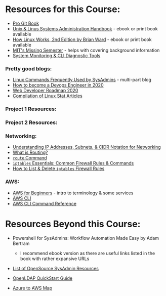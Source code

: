 # Resources for this Course:

- [Pro Git Book](https://git-scm.com/book/en/v2)
- [Unix & Linus Systems Administration Handbook](https://www.oreilly.com/library/view/unix-and-linux/9780134278308/) - ebook or print book available
- [How Linux Works, 2nd Edition by Brian Ward](https://nostarch.com/howlinuxworks2) - ebook or print book available
- [MIT's Missing Semester](https://missing.csail.mit.edu/) - helps with covering background information
- [System Monitoring & CLI Diagnostic Tools](https://docs.monadical.com/s/system-monitoring-tools)

### Pretty good blogs:

- [Linux Commands Frequently Used by SysAdmins](https://haydenjames.io/linux-commands-frequently-used-by-linux-sysadmins-part-1/) - multi-part blog
- [How to become a Devops Engineer in 2020](https://devopscube.com/become-devops-engineer/)
- [Web Developer Roadmap 2020](https://github.com/kamranahmedse/developer-roadmap)
- [Compilation of Linux Stat Articles](https://github.com/kamranahmedse/developer-roadmap)

### Project 1 Resources:

### Project 2 Resources:

### Networking:

- [Understanding IP Addresses, Subnets, & CIDR Notation for Networking](https://www.digitalocean.com/community/tutorials/understanding-ip-addresses-subnets-and-cidr-notation-for-networking)
- [What is Routing?](https://www.cloudflare.com/learning/network-layer/what-is-routing/)
- [`route` Command](https://www.ibm.com/support/knowledgecenter/ssw_aix_72/r_commands/route.html)
- [`iptables` Essentials: Common Firewall Rules & Commands](https://www.digitalocean.com/community/tutorials/iptables-essentials-common-firewall-rules-and-commands)
- [How to List & Delete `iptables` Firewall Rules](https://www.digitalocean.com/community/tutorials/how-to-list-and-delete-iptables-firewall-rules)

### AWS:

- [AWS for Beginners](https://www.cloudways.com/blog/aws-for-beginners/) - intro to terminology & some services
- [AWS CLI](https://aws.amazon.com/cli/)
- [AWS CLI Command Reference](https://docs.aws.amazon.com/cli/latest/reference/#available-services)

# Resources Beyond this Course:

- Powershell for SysAdmins: Workflow Automation Made Easy by Adam Bertram
  - I recommend ebook version as there are useful links listed in the book with rather expansive URLs
- [List of OpenSource SysAdmin Resources](https://github.com/kahun/awesome-sysadmin)

- [OpenLDAP QuickStart Guide](https://www.openldap.org/doc/admin24/quickstart.html)
- [Azure to AWS Map](https://itnext.io/azure-to-aws-map-70d4c56f55a7)
